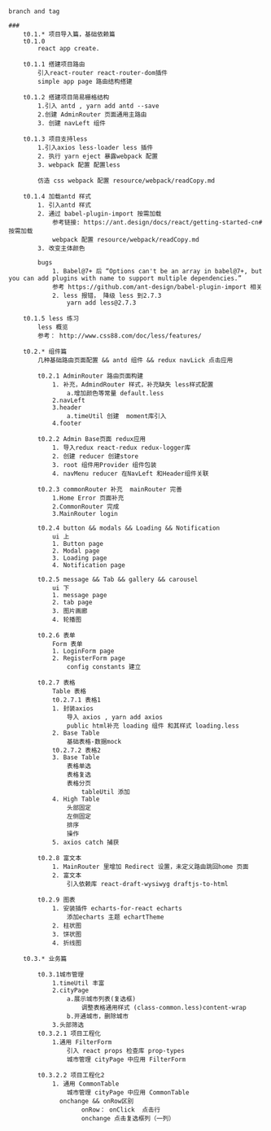 #####
	branch and tag 

	### 
		t0.1.* 项目导入篇，基础依赖篇
		t0.1.0
			react app create.
		
		t0.1.1 搭建项目路由
			引入react-router react-router-dom插件
			simple app page 路由结构搭建

		t0.1.2 搭建项目简易栅格结构
			1.引入 antd , yarn add antd --save
			2.创建 AdminRouter 页面通用主路由
			3. 创建 navLeft 组件

		t0.1.3 项目支持less
			1.引入axios less-loader less 插件
			2. 执行 yarn eject 暴露webpack 配置
			3. webpack 配置 配置less

			仿造 css webpack 配置 resource/webpack/readCopy.md
				
		t0.1.4 加载antd 样式
			1. 引入antd 样式 
			2. 通过 babel-plugin-import 按需加载 
				参考链接: https://ant.design/docs/react/getting-started-cn#按需加载
				webpack 配置 resource/webpack/readCopy.md
			3. 改变主体颜色

			bugs
				1. Babel@7+ 后 “Options can't be an array in babel@7+, but you can add plugins with name to support multiple dependencies.”
				参考 https://github.com/ant-design/babel-plugin-import 相关
				2. less 报错， 降级 less 到2.7.3 
					yarn add less@2.7.3

		t0.1.5 less 练习
			less 概览
			参考： http://www.css88.com/doc/less/features/

		t0.2.* 组件篇
			几种基础路由页面配置 && antd 组件 && redux navLick 点击应用
		
			t0.2.1 AdminRouter 路由页面构建
				1. 补充，AdmindRouter 样式，补充缺失 less样式配置
					a.增加颜色等常量 default.less
				2.navLeft
				3.header
					a.timeUtil 创建  moment库引入
				4.footer

			t0.2.2 Admin Base页面 redux应用
				1. 导入redux react-redux redux-logger库
				2. 创建 reducer 创建store 
				3. root 组件用Provider 组件包装
				4. navMenu reducer 在NavLeft 和Header组件关联

			t0.2.3 commonRouter 补充  mainRouter 完善
				1.Home Error 页面补充
				2.CommonRouter 完成 
				3.MainRouter login

			t0.2.4 button && modals && Loading && Notification
				ui 上
				1. Button page
				2. Modal page
				3. Loading page
				4. Notification page

			t0.2.5 message && Tab && gallery && carousel
				ui 下
				1. message page
				2. tab page
				3. 图片画廊
				4. 轮播图

			t0.2.6 表单
				Form 表单
				1. LoginForm page
				2. RegisterForm page
					config constants 建立

			t0.2.7 表格
				Table 表格
				t0.2.7.1 表格1 
				1. 封装axios 
					导入 axios , yarn add axios
					public html补充 loading 组件 和其样式 loading.less
				2. Base Table
					基础表格-数据mock
				t0.2.7.2 表格2
				3. Base Table
					表格单选
					表格复选
					表格分页
						tableUtil 添加
				4. High Table
					头部固定
					左侧固定
					排序
					操作
				5. axios catch 捕获
			
			t0.2.8 富文本
				1. MainRouter 里增加 Redirect 设置，未定义路由跳回home 页面
				2. 富文本 
					引入依赖库 react-draft-wysiwyg draftjs-to-html

			t0.2.9 图表
				1. 安装插件 echarts-for-react echarts
					添加echarts 主题 echartTheme
				2. 柱状图
				3. 饼状图
				4. 折线图

		t0.3.* 业务篇
			
			t0.3.1城市管理
				1.timeUtil 丰富
				2.cityPage
					a.展示城市列表(复选框)
						调整表格通用样式 (class-common.less)content-wrap
					b.开通城市，删除城市
				3.头部筛选
			t0.3.2.1 项目工程化
				1.通用 FilterForm 
					引入 react props 检查库 prop-types
					城市管理 cityPage 中应用 FilterForm

			t0.3.2.2 项目工程化2
				1. 通用 CommonTable
					城市管理 cityPage 中应用 CommonTable
				  onchange && onRow区别
						onRow： onClick  点击行
						onchange 点击复选框列（一列）